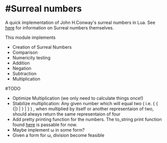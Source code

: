 #Surreal numbers
===================

A quick implementation of John H.Conway's surreal numbers in Lua. See [here](http://en.wikipedia.org/wiki/Surreal_numbers) for information on Surreal numbers themselves.

This module implements 

- Creation of Surreal Numbers
- Comparison
- Numericity testing
- Addition
- Negation
- Subtraction
- Multiplication

#TODO

- Optimize Multiplication (we only need to calculate things once!)
- Stabilize multiplication: Any given number which will equal two ( i.e. { { {|} | } | } ) , when multiplied by itself or another representaion of two, should always return the same representaion of four
- Add pretty printing function for the numbers. The to_string print function found [here](http://lua-users.org/wiki/TableSerialization) is passable for now.
- Maybe implement ω in some form?
- Given a form for ω, division become feasible


